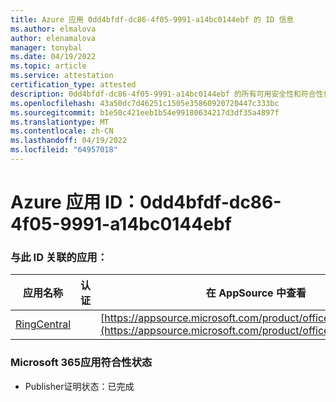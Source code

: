 ```yaml
---
title: Azure 应用 0dd4bfdf-dc86-4f05-9991-a14bc0144ebf 的 ID 信息
ms.author: elmalova
author: elenamalova
manager: tonybal
ms.date: 04/19/2022
ms.topic: article
ms.service: attestation
certification_type: attested
description: 0dd4bfdf-dc86-4f05-9991-a14bc0144ebf 的所有可用安全性和符合性信息。
ms.openlocfilehash: 43a50dc7d46251c1505e35860920720447c333bc
ms.sourcegitcommit: b1e50c421eeb1b54e99180634217d3df35a4897f
ms.translationtype: MT
ms.contentlocale: zh-CN
ms.lasthandoff: 04/19/2022
ms.locfileid: "64957018"
---
```

# <a name="azure-app-id-0dd4bfdf-dc86-4f05-9991-a14bc0144ebf"></a>Azure 应用 ID：0dd4bfdf-dc86-4f05-9991-a14bc0144ebf


### <a name="apps-associated-with-this-id"></a>与此 ID 关联的应用：
| **应用名称** | **认证** | **在 AppSource 中查看** |
|--------------|---------------|-----------------------|
| [RingCentral](../forward/WA200000135.md) |  | [https://appsource.microsoft.com/product/office/WA200000135](https://appsource.microsoft.com/product/office/WA200000135) |

### <a name="microsoft-365-app-compliance-status"></a>Microsoft 365应用符合性状态
- Publisher证明状态：已完成
